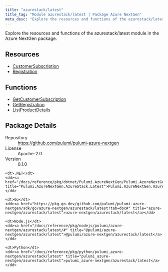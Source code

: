 ```yaml
---
title: "azurestack/latest"
title_tag: "Module azurestack/latest | Package Azure NextGen"
meta_desc: "Explore the resources and functions of the azurestack/latest module in the Azure NextGen package."
---
```


<!-- WARNING: this file was generated by Pulumi Docs Generator. -->
<!-- Do not edit by hand unless you're certain you know what you are doing! -->

Explore the resources and functions of the azurestack/latest module in the Azure NextGen package.

<h2 id="resources">Resources</h2>
<ul class="api">
    <li><a href="customersubscription" title="CustomerSubscription"><span class="symbol resource"></span>CustomerSubscription</a></li>
    <li><a href="registration" title="Registration"><span class="symbol resource"></span>Registration</a></li>
</ul>

<h2 id="functions">Functions</h2>
<ul class="api">
    <li><a href="getcustomersubscription" title="GetCustomerSubscription"><span class="symbol function"></span>GetCustomerSubscription</a></li>
    <li><a href="getregistration" title="GetRegistration"><span class="symbol function"></span>GetRegistration</a></li>
    <li><a href="listproductdetails" title="ListProductDetails"><span class="symbol function"></span>ListProductDetails</a></li>
</ul>

<h2 id="package-details">Package Details</h2>
<dl class="package-details">
	<dt>Repository</dt>
	<dd><a href="https://github.com/pulumi/pulumi-azure-nextgen">https://github.com/pulumi/pulumi-azure-nextgen</a></dd>
	<dt>License</dt>
	<dd>Apache-2.0</dd>
	<dt>Version</dt>
	<dd>0.1.0</dd>
</dl>



<dl class="tabular">

    <dt>.NET</dt>
    <dd><a href="/docs/reference/pkg/dotnet/Pulumi.AzureNextGen/Pulumi.AzureNextGen.AzureStack.Latest.html" title="Pulumi.AzureNextGen.AzureStack.Latest">Pulumi.AzureNextGen.AzureStack.Latest</a></dd>

    <dt>Go</dt>
    <dd><a href="https://pkg.go.dev/github.com/pulumi/pulumi-azure-nextgen/sdk/go/azure-nextgen/azurestack/latest?tab=doc#" title="azure-nextgen/azurestack/latest">azure-nextgen/azurestack/latest</a></dd>

    <dt>Node.js</dt>
    <dd><a href="/docs/reference/pkg/nodejs/pulumi/azure-nextgen/azurestack/latest/#" title="@pulumi/azure-nextgen/azurestack/latest">@pulumi/azure-nextgen/azurestack/latest</a></dd>

    <dt>Python</dt>
    <dd><a href="/docs/reference/pkg/python/pulumi_azure-nextgen/azurestack/latest" title="pulumi_azure-nextgen/azurestack/latest">pulumi_azure-nextgen/azurestack/latest</a></dd>

</dl>

